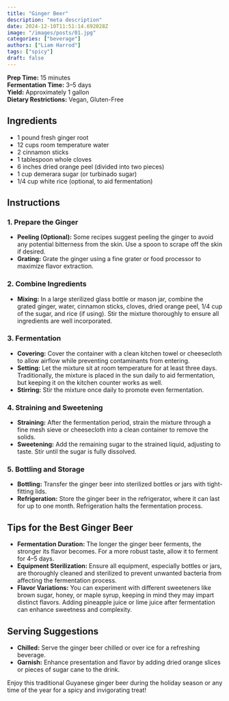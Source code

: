 ```yaml
---
title: "Ginger Beer"
description: "meta description"
date: 2024-12-10T11:51:14.692028Z
image: "/images/posts/01.jpg"
categories: ["beverage"]
authors: ["Liam Harrod"]
tags: ["spicy"]
draft: false
---
```


**Prep Time:** 15 minutes  
**Fermentation Time:** 3–5 days  
**Yield:** Approximately 1 gallon  
**Dietary Restrictions:** Vegan, Gluten-Free  

## Ingredients

- 1 pound fresh ginger root
- 12 cups room temperature water
- 2 cinnamon sticks
- 1 tablespoon whole cloves
- 6 inches dried orange peel (divided into two pieces)
- 1 cup demerara sugar (or turbinado sugar)
- 1/4 cup white rice (optional, to aid fermentation)

## Instructions

### 1. **Prepare the Ginger**

- **Peeling (Optional):** Some recipes suggest peeling the ginger to avoid any potential bitterness from the skin. Use a spoon to scrape off the skin if desired.
- **Grating:** Grate the ginger using a fine grater or food processor to maximize flavor extraction.

### 2. **Combine Ingredients**

- **Mixing:** In a large sterilized glass bottle or mason jar, combine the grated ginger, water, cinnamon sticks, cloves, dried orange peel, 1/4 cup of the sugar, and rice (if using). Stir the mixture thoroughly to ensure all ingredients are well incorporated.

### 3. **Fermentation**

- **Covering:** Cover the container with a clean kitchen towel or cheesecloth to allow airflow while preventing contaminants from entering.
- **Setting:** Let the mixture sit at room temperature for at least three days. Traditionally, the mixture is placed in the sun daily to aid fermentation, but keeping it on the kitchen counter works as well.
- **Stirring:** Stir the mixture once daily to promote even fermentation.

### 4. **Straining and Sweetening**

- **Straining:** After the fermentation period, strain the mixture through a fine mesh sieve or cheesecloth into a clean container to remove the solids.
- **Sweetening:** Add the remaining sugar to the strained liquid, adjusting to taste. Stir until the sugar is fully dissolved.

### 5. **Bottling and Storage**

- **Bottling:** Transfer the ginger beer into sterilized bottles or jars with tight-fitting lids.
- **Refrigeration:** Store the ginger beer in the refrigerator, where it can last for up to one month. Refrigeration halts the fermentation process.

## Tips for the Best Ginger Beer

- **Fermentation Duration:** The longer the ginger beer ferments, the stronger its flavor becomes. For a more robust taste, allow it to ferment for 4–5 days.
- **Equipment Sterilization:** Ensure all equipment, especially bottles or jars, are thoroughly cleaned and sterilized to prevent unwanted bacteria from affecting the fermentation process.
- **Flavor Variations:** You can experiment with different sweeteners like brown sugar, honey, or maple syrup, keeping in mind they may impart distinct flavors. Adding pineapple juice or lime juice after fermentation can enhance sweetness and complexity.

## Serving Suggestions

- **Chilled:** Serve the ginger beer chilled or over ice for a refreshing beverage.
- **Garnish:** Enhance presentation and flavor by adding dried orange slices or pieces of sugar cane to the drink.

Enjoy this traditional Guyanese ginger beer during the holiday season or any time of the year for a spicy and invigorating treat!

